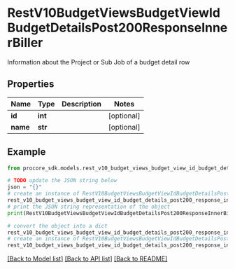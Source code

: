 # RestV10BudgetViewsBudgetViewIdBudgetDetailsPost200ResponseInnerBiller

Information about the Project or Sub Job of a budget detail row

## Properties

Name | Type | Description | Notes
------------ | ------------- | ------------- | -------------
**id** | **int** |  | [optional] 
**name** | **str** |  | [optional] 

## Example

```python
from procore_sdk.models.rest_v10_budget_views_budget_view_id_budget_details_post200_response_inner_biller import RestV10BudgetViewsBudgetViewIdBudgetDetailsPost200ResponseInnerBiller

# TODO update the JSON string below
json = "{}"
# create an instance of RestV10BudgetViewsBudgetViewIdBudgetDetailsPost200ResponseInnerBiller from a JSON string
rest_v10_budget_views_budget_view_id_budget_details_post200_response_inner_biller_instance = RestV10BudgetViewsBudgetViewIdBudgetDetailsPost200ResponseInnerBiller.from_json(json)
# print the JSON string representation of the object
print(RestV10BudgetViewsBudgetViewIdBudgetDetailsPost200ResponseInnerBiller.to_json())

# convert the object into a dict
rest_v10_budget_views_budget_view_id_budget_details_post200_response_inner_biller_dict = rest_v10_budget_views_budget_view_id_budget_details_post200_response_inner_biller_instance.to_dict()
# create an instance of RestV10BudgetViewsBudgetViewIdBudgetDetailsPost200ResponseInnerBiller from a dict
rest_v10_budget_views_budget_view_id_budget_details_post200_response_inner_biller_from_dict = RestV10BudgetViewsBudgetViewIdBudgetDetailsPost200ResponseInnerBiller.from_dict(rest_v10_budget_views_budget_view_id_budget_details_post200_response_inner_biller_dict)
```
[[Back to Model list]](../README.md#documentation-for-models) [[Back to API list]](../README.md#documentation-for-api-endpoints) [[Back to README]](../README.md)


